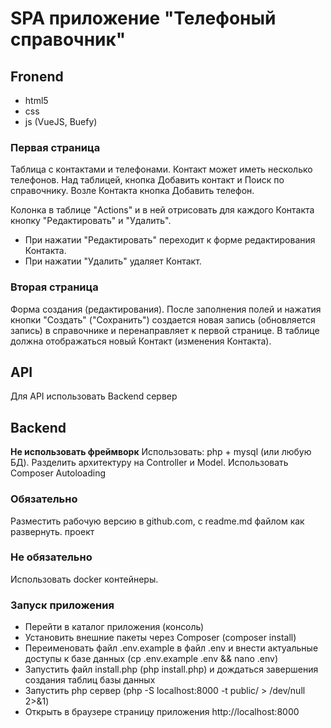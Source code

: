 # SPA приложение "Телефоный справочник"

## Fronend
* html5
* css
* js (VueJS, Buefy)

### Первая страница
Таблица с контактами и телефонами. Контакт может иметь несколько телефонов.
Над таблицей, кнопка Добавить контакт и Поиск по справочнику.
Возле Контакта кнопка Добавить телефон.

Колонка в таблице "Actions" и в ней отрисовать для каждого Контакта кнопку "Редактировать" и "Удалить".
- При нажатии "Редактировать" переходит к форме редактирования Контакта.
- При нажатии "Удалить" удаляет Контакт.

### Вторая страница
Форма создания (редактирования).
После заполнения полей и нажатия кнопки "Создать" ("Сохранить") создается новая запись (обновляется запись) в справочнике и перенаправляет к первой странице. В таблице должна отображаться новый Контакт (изменения Контакта).

## API
Для API использовать Backend сервер

## Backend
**Не использовать фреймворк**
Использовать: php + mysql (или любую БД).
Разделить архитектуру на Controller и Model.
Использовать Composer Autoloading

### Обязательно
Разместить рабочую версию в github.com, с readme.md файлом как развернуть. проект

### Не обязательно
Использовать docker контейнеры.

### Запуск приложения
* Перейти в каталог приложения (консоль)
* Установить внешние пакеты через Composer (composer install)
* Переименовать файл .env.example в файл .env и внести актуальные доступы к базе данных (cp .env.example .env && nano .env)
* Запустить файл install.php (php install.php) и дождаться завершения создания таблиц базы данных
* Запустить php сервер (php -S localhost:8000 -t public/ > /dev/null 2>&1)
* Открыть в браузере страницу приложения http://localhost:8000
